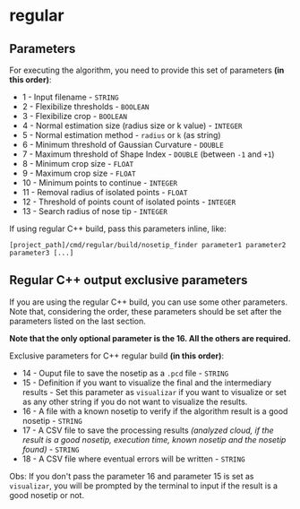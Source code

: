 # regular

## Parameters

For executing the algorithm, you need to provide this set of parameters **(in this order)**:

- 1 - Input filename - `STRING`
- 2 - Flexibilize thresholds - `BOOLEAN`
- 3 - Flexibilize crop - `BOOLEAN`
- 4 - Normal estimation size (radius size or k value) - `INTEGER`
- 5 - Normal estimation method - `radius` or `k` (as string)
- 6 - Minimum threshold of Gaussian Curvature - `DOUBLE`
- 7 - Maximum threshold of Shape Index - `DOUBLE` (between `-1` and `+1`)
- 8 - Minimum crop size - `FLOAT`
- 9 - Maximum crop size - `FLOAT`
- 10 - Minimum points to continue - `INTEGER`
- 11 - Removal radius of isolated points - `FLOAT`
- 12 - Threshold of points count of isolated points - `INTEGER`
- 13 - Search radius of nose tip - `INTEGER`

If using regular C++ build, pass this parameters inline, like: 

```
[project_path]/cmd/regular/build/nosetip_finder parameter1 parameter2 parameter3 [...]
```

## Regular C++ output exclusive parameters

If you are using the regular C++ build, you can use some other parameters. Note that, considering the order, these parameters should be set after the parameters listed on the last section.

**Note that the only optional parameter is the 16. All the others are required.**

Exclusive parameters for C++ regular build **(in this order)**:
- 14 - Ouput file to save the nosetip as a `.pcd` file - `STRING`
- 15 - Definition if you want to visualize the final and the intermediary results - Set this parameter as `visualizar` if you want to visualize or set as any other string if you do not want to visualize the results.
- 16 - A file with a known nosetip to verify if the algorithm result is a good nosetip - `STRING`
- 17 - A CSV file to save the processing results _(analyzed cloud, if the result is a good nosetip, execution time, known nosetip and the nosetip found)_ - `STRING`
- 18 - A CSV file where eventual errors will be written - `STRING`

Obs: If you don't pass the parameter 16 and parameter 15 is set as `visualizar`, you will be prompted by the terminal to input if the result is a good nosetip or not.
